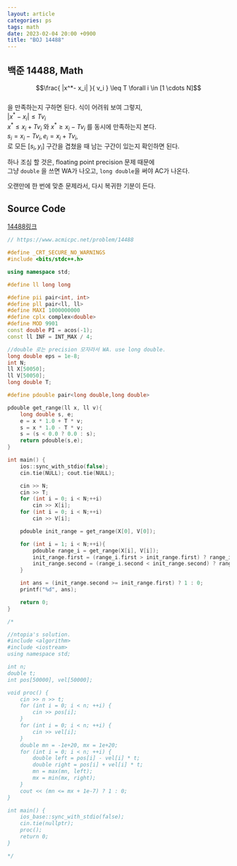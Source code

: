```yaml
---
layout: article
categories: ps
tags: math
date: 2023-02-04 20:00 +0900
title: "BOJ 14488"
---
```


## 백준 14488, Math

$$\frac{ |x^*- x_i| }{ v_i } \leq T \forall i \in [1 \cdots N]$$  
을 만족하는지 구하면 된다. 식이 어려워 보여 그렇지,  
$|x^* - x_i| \leq Tv_i$  
$x^*\leq x_i + Tv_i$ 와 $x^* \geq x_i - Tv_i$ 를 동시에 만족하는지 본다.  
$s_i = x_i - Tv_i, e_i = x_i + Tv_i$,  
로 모든 $[s_i, y_i]$ 구간을 겹쳤을 때 남는 구간이 있는지 확인하면 된다.  

하나 조심 할 것은, floating point precision 문제 때문에  
그냥 `double` 을 쓰면 WA가 나오고, `long double`을 써야 AC가 나온다.  

오랜만에 한 번에 맞춘 문제라서, 다시 복귀한 기분이 든다.  

## Source Code

[14488링크](https://www.acmicpc.net/problem/14488)

```cpp
// https://www.acmicpc.net/problem/14488

#define _CRT_SECURE_NO_WARNINGS
#include <bits/stdc++.h>

using namespace std;

#define ll long long

#define pii pair<int, int>
#define pll pair<ll, ll>
#define MAXI 1000000000
#define cplx complex<double>
#define MOD 9901
const double PI = acos(-1);
const ll INF = INT_MAX / 4;

//double 로는 precision 모자라서 WA. use long double.
long double eps = 1e-8;
int N;
ll X[50050];
ll V[50050];
long double T;

#define pdouble pair<long double,long double>

pdouble get_range(ll x, ll v){
    long double s, e;
    e = x * 1.0 + T * v;
    s = x * 1.0 - T * v;
    s = (s < 0.0 ? 0.0 : s);
    return pdouble(s,e);
}

int main() {
    ios::sync_with_stdio(false);
    cin.tie(NULL); cout.tie(NULL);

    cin >> N;
    cin >> T;
    for (int i = 0; i < N;++i)
        cin >> X[i];
    for (int i = 0; i < N;++i)
        cin >> V[i];

    pdouble init_range = get_range(X[0], V[0]);

    for (int i = 1; i < N;++i){
        pdouble range_i = get_range(X[i], V[i]);
        init_range.first = (range_i.first > init_range.first) ? range_i.first : init_range.first;
        init_range.second = (range_i.second < init_range.second) ? range_i.second : init_range.second;
    }

    int ans = (init_range.second >= init_range.first) ? 1 : 0;
    printf("%d", ans);

    return 0;
}

/*

//ntopia's solution.
#include <algorithm>
#include <iostream>
using namespace std;

int n;
double t;
int pos[50000], vel[50000];

void proc() {
    cin >> n >> t;
    for (int i = 0; i < n; ++i) {
        cin >> pos[i];
    }
    for (int i = 0; i < n; ++i) {
        cin >> vel[i];
    }
    double mn = -1e+20, mx = 1e+20;
    for (int i = 0; i < n; ++i) {
        double left = pos[i] - vel[i] * t;
        double right = pos[i] + vel[i] * t;
        mn = max(mn, left);
        mx = min(mx, right);
    }
    cout << (mn <= mx + 1e-7) ? 1 : 0;
}

int main() {
    ios_base::sync_with_stdio(false);
    cin.tie(nullptr);
    proc();
    return 0;
}

*/

```